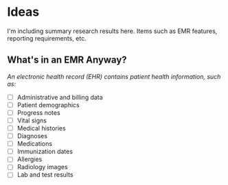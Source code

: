 # Ideas

I'm including summary research results here. Items such as EMR features, reporting requirements, etc.

## What's in an EMR Anyway?

*An electronic health record (EHR) contains patient health information, such as:*

- [ ] Administrative and billing data
- [ ] Patient demographics
- [ ] Progress notes
- [ ] Vital signs
- [ ] Medical histories
- [ ] Diagnoses
- [ ] Medications
- [ ] Immunization dates
- [ ] Allergies
- [ ] Radiology images
- [ ] Lab and test results